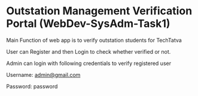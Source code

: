 # Outstation Management Verification Portal (WebDev-SysAdm-Task1)
Main Function of web app is to verify outstation students for TechTatva

User can Register and then Login to check whether verified or not.

Admin can login with following credentials to verify registered user

Username: admin@gmail.com

Password: password
